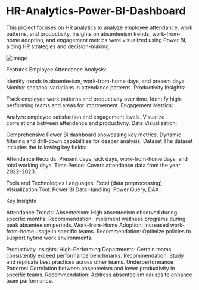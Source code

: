 # HR-Analytics-Power-BI-Dashboard
This project focuses on HR analytics to analyze employee attendance, work patterns, and productivity. Insights on absenteeism trends, work-from-home adoption, and engagement metrics were visualized using Power BI, aiding HR strategies and decision-making.

![image](https://github.com/user-attachments/assets/3d7a2ca6-7ed1-4fdc-b257-2f157d6ecdc2)

Features
Employee Attendance Analysis:

Identify trends in absenteeism, work-from-home days, and present days.
Monitor seasonal variations in attendance patterns.
Productivity Insights:

Track employee work patterns and productivity over time.
Identify high-performing teams and areas for improvement.
Engagement Metrics:

Analyze employee satisfaction and engagement levels.
Visualize correlations between attendance and productivity.
Data Visualization:

Comprehensive Power BI dashboard showcasing key metrics.
Dynamic filtering and drill-down capabilities for deeper analysis.
Dataset
The dataset includes the following key fields:


Attendance Records: Present days, sick days, work-from-home days, and total working days.
Time Period: Covers attendance data from the year 2022–2023.

Tools and Technologies
Languages: Excel (data preprocessing)
Visualization Tool: Power BI
Data Handling: Power Query, DAX

Key Insights

Attendance Trends:
Absenteeism:
High absenteeism observed during specific months.
Recommendation: Implement wellness programs during peak absenteeism periods.
Work-from-Home Adoption:
Increased work-from-home usage in specific teams.
Recommendation: Optimize policies to support hybrid work environments.

Productivity Insights:
High-Performing Departments:
Certain teams consistently exceed performance benchmarks.
Recommendation: Study and replicate best practices across other teams.
Underperformance Patterns:
Correlation between absenteeism and lower productivity in specific teams.
Recommendation: Address absenteeism causes to enhance team performance.

